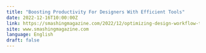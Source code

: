 ```yaml
---
title: "Boosting Productivity For Designers With Efficient Tools"
date: 2022-12-16T10:00:00Z
link: https://smashingmagazine.com/2022/12/optimizing-design-workflow-tools/?utm_medium=RSS&utm_source=news.12bit.vn
site: www.smashingmagazine.com
language: English
draft: false
---
```

